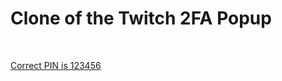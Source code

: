 # Clone of the Twitch 2FA Popup

<a href="twitch-verification.vercel.app" />

<br/>

Correct PIN is 123456
